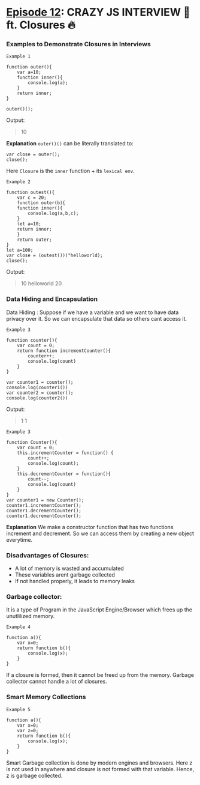 # [Episode 12](https://www.youtube.com/watch?v=lW_erSjyMeM&list=PLlasXeu85E9cQ32gLCvAvr9vNaUccPVNP&index=14): CRAZY JS INTERVIEW 🤯ft. Closures 🔥 

### Examples to Demonstrate Closures in Interviews

```
Example 1

function outer(){
    var a=10;
    function inner(){
        console.log(a);
    }
    return inner;
}

outer()();
```

Output:
>10

**Explanation**
`outer()()` can be literally translated to:

```
var close = outer();
close();
```
Here `Closure` is the `inner` function + its `lexical env`.

```
Example 2

function outest(){
    var c = 20;
    function outer(b){
    function inner(){
        console.log(a,b,c);
    }
    let a=10;
    return inner;
    }
    return outer;
}
let a=100;
var close = (outest())("helloworld);
close();
```
Output:
>10 helloworld 20

### Data Hiding and Encapsulation

Data Hiding : Suppose if we have a variable and we want to have data privacy over it. So we can encapsulate that data so others cant access it.

```
Example 3

function counter(){
    var count = 0;
    return function incrementCounter(){
        counter++;
        console.log(count)
    }
}

var counter1 = counter();
console.log(counter1())
var counter2 = counter();
console.log(counter2())
```
Output:
>1
>1

```
Example 3

function Counter(){
    var count = 0;
    this.incrementCounter = function() {
        count++;
        console.log(count);
    }
    this.decrementCounter = function(){
        count--;
        console.log(count)
    }
}
var counter1 = new Counter();
counter1.incrementCounter();
counter1.decrementCounter();
counter1.decrementCounter();
```

**Explanation**
We make a constructor function that has two functions increment and decrement. So we can access them by creating a new object everytime.

### Disadvantages of Closures:

* A lot of memory is wasted and accumulated
* These variables arent garbage collected
* If not handled properly, it leads to memory leaks

### Garbage collector:

It is a type of Program in the JavaScript Engine/Browser which frees up the unutlilized memory. 

```
Example 4

function a(){
    var x=0;
    return function b(){
        console.log(x);
    }
}
```

If a closure is formed, then it cannot be freed up from the memory. Garbage collector cannot handle a lot of closures.

### Smart Memory Collections

```
Example 5

function a(){
    var x=0;
    var z=0;
    return function b(){
        console.log(x);
    }
}
```
Smart Garbage collection is done by modern engines and browsers. Here z is not used in anywhere and closure is not formed with that variable. Hence, z is garbage collected.













